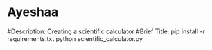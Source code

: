 # Ayeshaa
#Description: Creating a scientific calculator
#Brief Title: 
pip install -r requirements.txt
python scientific_calculator.py
